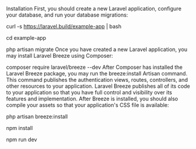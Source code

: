 Installation
First, you should create a new Laravel application, configure your database, and run your database migrations:

curl -s https://laravel.build/example-app | bash

cd example-app

php artisan migrate
Once you have created a new Laravel application, you may install Laravel Breeze using Composer:

composer require laravel/breeze --dev
After Composer has installed the Laravel Breeze package, you may run the breeze:install Artisan command. This command publishes the authentication views, routes, controllers, and other resources to your application. Laravel Breeze publishes all of its code to your application so that you have full control and visibility over its features and implementation. After Breeze is installed, you should also compile your assets so that your application's CSS file is available:

php artisan breeze:install

npm install

npm run dev
